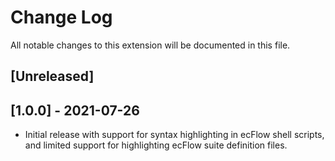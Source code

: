 # Change Log

All notable changes to this extension will be documented in this file.


## [Unreleased]

## [1.0.0] - 2021-07-26
- Initial release with support for syntax highlighting in ecFlow shell scripts, and limited support for highlighting ecFlow suite definition files.
